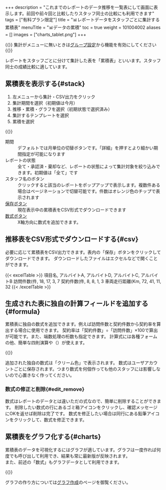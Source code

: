 +++
description = "これまでのレポートのデータ推移を一覧表にして画面に表示します。前回や前々回と比較したりスタッフ同士の比較にも利用できます"
tags = ["有料プラン限定"]
title = "📊レポートデータをスタッフごとに集計する累積表"
menuTitle = "📊データの累積"
toc = true
weight = 101004002
aliases = []
images = ["charts_tablet.png"]
+++

{{<info>}}
集計がメニューに無いときは[グループ設定](/docs/manual/initial-setting/setting-group/#optionalFunction)から機能を有効にしてください
{{</info>}}


レポートをスタッフごとに分けて集計した表を「累積表」といいます。スタッフ同士の成績比較に適しています。  


## 累積表を表示する{#stack}

1. 左メニューから集計・CSV出力をクリック
2. 集計期間を選択（初期値は今月）
3. 推移・累積・グラフを選択（初期状態で選択済み）
4. 集計するテンプレートを選択
5. 累積を選択



{{<iTablet filename="sumstack" msg="スタッフ同士の成績比較に便利です" alice="pc">}}



<dl class="basic">
<dt>期間</dt>
<dd>デフォルトでは月単位の切替ボタンです。「詳細」を押すとより細かい期間指定が可能になります</dd>
<dt>レポートの状態</dt>
<dd>全て・承認済・棄却など、レポートの状態によって集計対象を絞り込みできます。初期値は「全て」です</dd>
<dt>スタッフ名のボタン</dt>
<dd>クリックすると該当のレポートをポップアップで表示します。複数件ある場合はページネーションで切替可能です。件数はオレンジ色のチップで表示されます</dd>
<dt><a href="#csv">保存ボタン</a></dt>
<dd>現在表示中の累積表をCSV形式でダウンロードできます</dd>
<dt><a href="#formula">数式ボタン</a></dt>
<dd>X軸方向に数式を追加できます。</dd>
</dl>


## 推移表をCSV形式でダウンロードする{#csv}

必要に応じて累積表をCSV出力できます。表内の「保存」ボタンをクリックしてダウンロードできます。
ダウンロードしたファイルはエクセルなどで開くことができます。

{{< excelTable >}}
項目名, アルバイトA, アルバイトD, アルバイトC, アルバイトB
訪問件数(件, 18, 17, 3, 7
契約件数(件, 8, 8, 1, 3
車両走行距離(Km, 72, 41, 11, 32
{{< /excelTable >}}





## 生成された表に独自の計算フィールドを追加する{#formula}

累積表に独自の数式を追加できます。例えば訪問件数と契約件数から契約率を算出する場合に使用できます。
契約率は「契約件数」÷「訪問件数」×100で算出が可能です。また、端数処理の桁数も指定できます。
計算式には各種フォームの他、簡単な四則演算や（）が使えます。


{{<iTablet filename="make" msg="数式を選びます" alice="pc">}}

追加された独自の数式は「クリーム色」で表示されます。
数式はユーザアカウントごとに保存されます。つまり数式を何個作っても他のスタッフには影響しないので心置きなく作ってください。



### 数式の修正と削除{#edit_remove}

数式はレポートのデータとは違いただの式なので、簡単に削除することができます。
削除したい数式の行にあるゴミ箱アイコンをクリックし、確認メッセージにOKを返せば削除は完了です。
数式を修正したい場合は同行にある鉛筆アイコンをクリックして、数式を修正できます。

## 累積表をグラフ化する{#charts}

累積表のデータを可視化するにはグラフが適しています。グラフは一度作れば何度でも呼び出して利用でき、結果も常に最新版が反映されます。  
また、前述の「数式」もグラフデータとして利用できます。

{{<iTablet filename="stackCharts" msg="累積表のデータを元に棒グラフを作成" alice="pc">}}

グラフの作り方については[グラフ作成](/docs/manual/analytics/chart/)のページを御覧ください。


